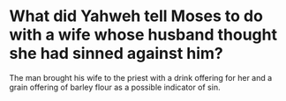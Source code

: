 # What did Yahweh tell Moses to do with a wife whose husband thought she had sinned against him?

The man brought his wife to the priest with a drink offering for her and a grain offering of barley flour as a possible indicator of sin.

